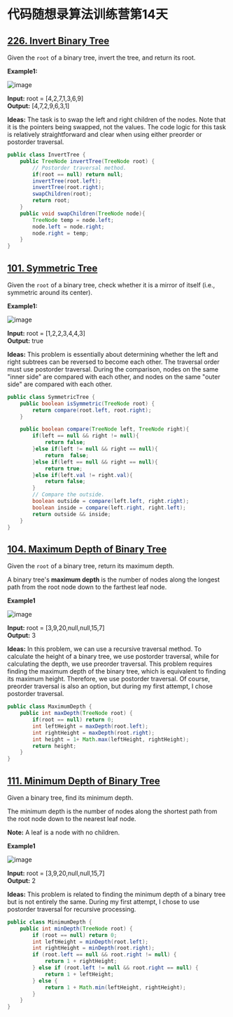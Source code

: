 # 代码随想录算法训练营第14天
## [226. Invert Binary Tree](https://leetcode.com/problems/invert-binary-tree/description/)
Given the `root` of a binary tree, invert the tree, and return its root.

**Example1:**

![image](https://github.com/user-attachments/assets/3358ca18-6827-4966-af16-8eb91d47d00a)

**Input:** root = [4,2,7,1,3,6,9] <br>
**Output:** [4,7,2,9,6,3,1]

**Ideas:** The task is to swap the left and right children of the nodes. Note that it is the pointers being swapped, not the values. The code logic for this task is relatively straightforward and clear when using either preorder or postorder traversal.

```Java
public class InvertTree {
    public TreeNode invertTree(TreeNode root) {
        // Postorder traversal method.
        if(root == null) return null;
        invertTree(root.left);
        invertTree(root.right);
        swapChildren(root);
        return root;
    }
    public void swapChildren(TreeNode node){
        TreeNode temp = node.left;
        node.left = node.right;
        node.right = temp;
    }
}
```

## [101. Symmetric Tree](https://leetcode.com/problems/symmetric-tree/description/)
Given the `root` of a binary tree, check whether it is a mirror of itself (i.e., symmetric around its center).

**Example1:**

![image](https://github.com/user-attachments/assets/64bfa625-e8fb-407c-aeb2-3263e3e99dca)

**Input:** root = [1,2,2,3,4,4,3]<br>
**Output:** true

**Ideas:** This problem is essentially about determining whether the left and right subtrees can be reversed to become each other. The traversal order must use postorder traversal. During the comparison, nodes on the same "inner side" are compared with each other, and nodes on the same "outer side" are compared with each other.

```Java
public class SymmetricTree {
    public boolean isSymmetric(TreeNode root) {
        return compare(root.left, root.right);
    }

    public boolean compare(TreeNode left, TreeNode right){
        if(left == null && right != null){
            return false;
        }else if(left != null && right == null){
            return  false;
        }else if(left == null && right == null){
            return true;
        }else if(left.val != right.val){
            return false;
        }
        // Compare the outside.
        boolean outside = compare(left.left, right.right);
        boolean inside = compare(left.right, right.left);
        return outside && inside;
    }
}
```

## [104. Maximum Depth of Binary Tree](https://leetcode.com/problems/maximum-depth-of-binary-tree/description/)
Given the `root` of a binary tree, return its maximum depth.

A binary tree's **maximum depth** is the number of nodes along the longest path from the root node down to the farthest leaf node.

**Example1**

![image](https://github.com/user-attachments/assets/15e24f71-77e2-4c8b-8d9d-b70c1fcd8fcf)

**Input:** root = [3,9,20,null,null,15,7]<br>
**Output:** 3

**Ideas:** In this problem, we can use a recursive traversal method. To calculate the height of a binary tree, we use postorder traversal, while for calculating the depth, we use preorder traversal. This problem requires finding the maximum depth of the binary tree, which is equivalent to finding its maximum height. Therefore, we use postorder traversal. Of course, preorder traversal is also an option, but during my first attempt, I chose postorder traversal.

```Java
public class MaximumDepth {
    public int maxDepth(TreeNode root) {
        if(root == null) return 0;
        int leftHeight = maxDepth(root.left);
        int rightHeight = maxDepth(root.right);
        int height = 1+ Math.max(leftHeight, rightHeight);
        return height;
    }
}
```
## [111. Minimum Depth of Binary Tree](https://leetcode.com/problems/minimum-depth-of-binary-tree/description/)
Given a binary tree, find its minimum depth.

The minimum depth is the number of nodes along the shortest path from the root node down to the nearest leaf node.

**Note:** A leaf is a node with no children.

**Example1**

![image](https://github.com/user-attachments/assets/f8129056-f80e-46d3-86e2-f7308e395e07)

**Input:** root = [3,9,20,null,null,15,7]<br>
**Output:** 2

**Ideas:** This problem is related to finding the minimum depth of a binary tree but is not entirely the same. During my first attempt, I chose to use postorder traversal for recursive processing.

```Java
public class MinimumDepth {
    public int minDepth(TreeNode root) {
        if (root == null) return 0;
        int leftHeight = minDepth(root.left);
        int rightHeight = minDepth(root.right);
        if (root.left == null && root.right != null) {
            return 1 + rightHeight;
        } else if (root.left != null && root.right == null) {
            return 1 + leftHeight;
        } else {
            return 1 + Math.min(leftHeight, rightHeight);
        }
    }
}
```
























